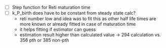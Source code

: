 - [ ] Step function for Reti maturation time
- [ ] k_P_birth does have to be constant from steady state calc?
	- reti number low and idea was to fit this as other half life times are more known or already fitted in case of maturation time 
	- it helps fitting if estimator can guess
	- estimation result higher than calculated value
		-> 294 calculation vs. 356 pth or 385 non-pth
